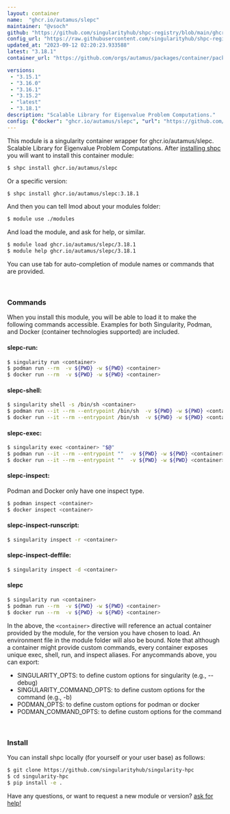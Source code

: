 ```yaml
---
layout: container
name:  "ghcr.io/autamus/slepc"
maintainer: "@vsoch"
github: "https://github.com/singularityhub/shpc-registry/blob/main/ghcr.io/autamus/slepc/container.yaml"
config_url: "https://raw.githubusercontent.com/singularityhub/shpc-registry/main/ghcr.io/autamus/slepc/container.yaml"
updated_at: "2023-09-12 02:20:23.933588"
latest: "3.18.1"
container_url: "https://github.com/orgs/autamus/packages/container/package/slepc"

versions:
 - "3.15.1"
 - "3.16.0"
 - "3.16.1"
 - "3.15.2"
 - "latest"
 - "3.18.1"
description: "Scalable Library for Eigenvalue Problem Computations."
config: {"docker": "ghcr.io/autamus/slepc", "url": "https://github.com/orgs/autamus/packages/container/package/slepc", "maintainer": "@vsoch", "description": "Scalable Library for Eigenvalue Problem Computations.", "latest": {"3.18.1": "sha256:a9d14dd173afaf00126e8f04058ed23661f588e05d9bf39d69f60705e222f158"}, "tags": {"3.15.1": "sha256:811d519414a4336d65ff4373cc9e0177deecd493702c7b32e5f08b3e91846047", "3.16.0": "sha256:43057b8923b8b15f7f365ae41b1859efd1e9718eee569fd6417f387a5a5a2a89", "3.16.1": "sha256:996170bda838c208b42d8c97fe3d5003b125802bf94e952476ab871bc1c5958a", "3.15.2": "sha256:94dcc33b55e6e5e1ab85eea811ed1096c3e822866689821549561b81665fb4fd", "latest": "sha256:a9d14dd173afaf00126e8f04058ed23661f588e05d9bf39d69f60705e222f158", "3.18.1": "sha256:a9d14dd173afaf00126e8f04058ed23661f588e05d9bf39d69f60705e222f158"}}
---
```


This module is a singularity container wrapper for ghcr.io/autamus/slepc.
Scalable Library for Eigenvalue Problem Computations.
After [installing shpc](#install) you will want to install this container module:


```bash
$ shpc install ghcr.io/autamus/slepc
```

Or a specific version:

```bash
$ shpc install ghcr.io/autamus/slepc:3.18.1
```

And then you can tell lmod about your modules folder:

```bash
$ module use ./modules
```

And load the module, and ask for help, or similar.

```bash
$ module load ghcr.io/autamus/slepc/3.18.1
$ module help ghcr.io/autamus/slepc/3.18.1
```

You can use tab for auto-completion of module names or commands that are provided.

<br>

### Commands

When you install this module, you will be able to load it to make the following commands accessible.
Examples for both Singularity, Podman, and Docker (container technologies supported) are included.

#### slepc-run:

```bash
$ singularity run <container>
$ podman run --rm  -v ${PWD} -w ${PWD} <container>
$ docker run --rm  -v ${PWD} -w ${PWD} <container>
```

#### slepc-shell:

```bash
$ singularity shell -s /bin/sh <container>
$ podman run --it --rm --entrypoint /bin/sh  -v ${PWD} -w ${PWD} <container>
$ docker run --it --rm --entrypoint /bin/sh  -v ${PWD} -w ${PWD} <container>
```

#### slepc-exec:

```bash
$ singularity exec <container> "$@"
$ podman run --it --rm --entrypoint ""  -v ${PWD} -w ${PWD} <container> "$@"
$ docker run --it --rm --entrypoint ""  -v ${PWD} -w ${PWD} <container> "$@"
```

#### slepc-inspect:

Podman and Docker only have one inspect type.

```bash
$ podman inspect <container>
$ docker inspect <container>
```

#### slepc-inspect-runscript:

```bash
$ singularity inspect -r <container>
```

#### slepc-inspect-deffile:

```bash
$ singularity inspect -d <container>
```



#### slepc

```bash
$ singularity run <container>
$ podman run --rm  -v ${PWD} -w ${PWD} <container>
$ docker run --rm  -v ${PWD} -w ${PWD} <container>
```


In the above, the `<container>` directive will reference an actual container provided
by the module, for the version you have chosen to load. An environment file in the
module folder will also be bound. Note that although a container
might provide custom commands, every container exposes unique exec, shell, run, and
inspect aliases. For anycommands above, you can export:

 - SINGULARITY_OPTS: to define custom options for singularity (e.g., --debug)
 - SINGULARITY_COMMAND_OPTS: to define custom options for the command (e.g., -b)
 - PODMAN_OPTS: to define custom options for podman or docker
 - PODMAN_COMMAND_OPTS: to define custom options for the command

<br>

### Install

You can install shpc locally (for yourself or your user base) as follows:

```bash
$ git clone https://github.com/singularityhub/singularity-hpc
$ cd singularity-hpc
$ pip install -e .
```

Have any questions, or want to request a new module or version? [ask for help!](https://github.com/singularityhub/singularity-hpc/issues)